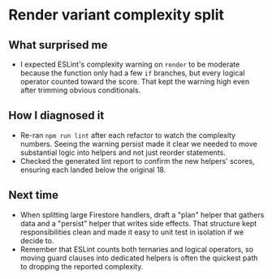 # Render variant complexity split

## What surprised me
- I expected ESLint's complexity warning on `render` to be moderate because the function only had a few `if` branches, but every logical operator counted toward the score. That kept the warning high even after trimming obvious conditionals.

## How I diagnosed it
- Re-ran `npm run lint` after each refactor to watch the complexity numbers. Seeing the warning persist made it clear we needed to move substantial logic into helpers and not just reorder statements.
- Checked the generated lint report to confirm the new helpers' scores, ensuring each landed below the original 18.

## Next time
- When splitting large Firestore handlers, draft a "plan" helper that gathers data and a "persist" helper that writes side effects. That structure kept responsibilities clean and made it easy to unit test in isolation if we decide to.
- Remember that ESLint counts both ternaries and logical operators, so moving guard clauses into dedicated helpers is often the quickest path to dropping the reported complexity.
